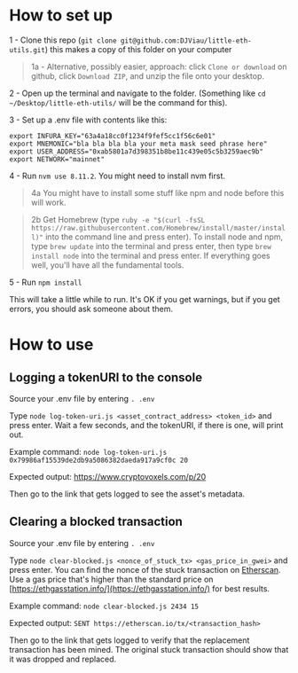
# How to set up

1 - Clone this repo (`git clone git@github.com:DJViau/little-eth-utils.git`) this makes a copy of this folder on your computer

>1a - Alternative, possibly easier, approach: click `Clone or download` on github, click `Download ZIP`, and unzip the file onto your desktop.

2 - Open up the terminal and navigate to the folder. (Something like `cd ~/Desktop/little-eth-utils/` will be the command for this).

3 - Set up a .env file with contents like this:

```
export INFURA_KEY="63a4a18cc0f1234f9fef5cc1f56c6e01"
export MNEMONIC="bla bla bla bla your meta mask seed phrase here"
export USER_ADDRESS="0xab5801a7d398351b8be11c439e05c5b3259aec9b"
export NETWORK="mainnet"
```

4 - Run `nvm use 8.11.2`.  You might need to install nvm first.

>4a You might have to install some stuff like npm and node before this will work.

>2b Get Homebrew (type `ruby -e "$(curl -fsSL https://raw.githubusercontent.com/Homebrew/install/master/install)"` into the command line and press enter). To install node and npm, type `brew update` into the terminal and press enter, then type `brew install node` into the terminal and press enter.  If everything goes well, you'll have all the fundamental tools.

5 - Run `npm install`

This will take a little while to run.  It's OK if you get warnings, but if you get errors, you should ask someone about them.


# How to use

## Logging a tokenURI to the console

Source your .env file by entering `. .env`

Type `node log-token-uri.js <asset_contract_address> <token_id>` and press enter.  Wait a few seconds, and the tokenURI, if there is one, will print out.

Example command: `node log-token-uri.js 0x79986af15539de2db9a5086382daeda917a9cf0c 20`

Expected output: https://www.cryptovoxels.com/p/20 

Then go to the link that gets logged to see the asset's metadata.


## Clearing a blocked transaction

Source your .env file by entering `. .env`

Type `node clear-blocked.js <nonce_of_stuck_tx> <gas_price_in_gwei>` and press enter.  You can find the nonce of the stuck transaction on [Etherscan](https://etherscan.io/).  Use a gas price that's higher than the standard price on [https://ethgasstation.info/](https://ethgasstation.info/) for best results.  

Example command: `node clear-blocked.js 2434 15`

Expected output: `SENT https://etherscan.io/tx/<transaction_hash>`

Then go to the link that gets logged to verify that the replacement transaction has been mined.  The original stuck transaction should show that it was dropped and replaced.
